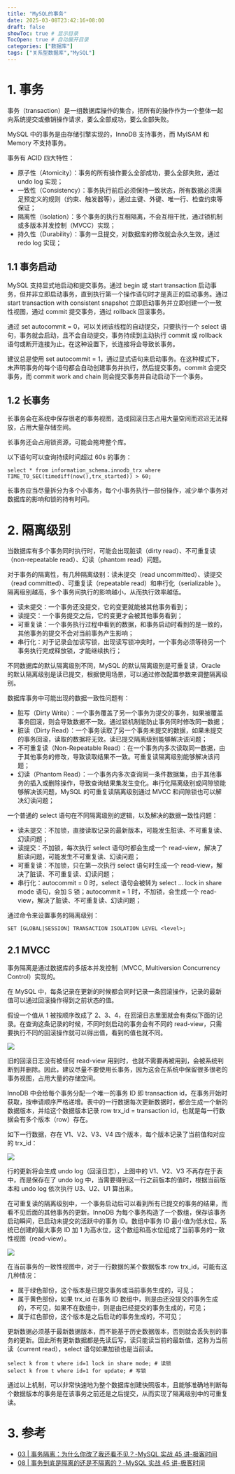 ```yaml
---
title: "MySQL的事务"
date: 2025-03-08T23:42:16+08:00
draft: false
showToc: true # 显示目录
TocOpen: true # 自动展开目录
categories: ["数据库"]
tags: ["​关系型数据库","MySQL"]
---
```


# 1. 事务

事务（transaction）是一组数据库操作的集合，把所有的操作作为一个整体一起向系统提交或撤销操作请求，要么全部成功，要么全部失败。

MySQL 中的事务是由存储引擎实现的，InnoDB 支持事务，而 MyISAM 和 Memory 不支持事务。

事务有 ACID 四大特性：

* 原子性（Atomicity）：事务的所有操作要么全部成功，要么全部失败，通过 undo log 实现；
* 一致性（Consistency）：事务执行前后必须保持一致状态，所有数据必须满足预定义的规则（约束、触发器等），通过主键、外键、唯一行、检查约束等保证；
* 隔离性（Isolation）：多个事务的执行互相隔离，不会互相干扰，通过锁机制或多版本并发控制（MVCC）实现；
* 持久性（Durability）：事务一旦提交，对数据库的修改就会永久生效，通过 redo log 实现；

## 1.1 事务启动

MySQL 支持显式地启动和提交事务。通过 begin 或 start transaction 启动事务，但并非立即启动事务，直到执行第一个操作语句时才是真正的启动事务。通过 start transaction with consistent snapshot 立即启动事务并立即创建一个一致性视图，通过 commit 提交事务，通过 rollback 回滚事务。

通过 set autocommit = 0，可以关闭该线程的自动提交，只要执行一个 select 语句，事务就会启动，且不会自动提交，事务持续到主动执行 commit 或 rollback 语句或断开连接为止。在这种设置下，长连接将会导致长事务。

建议总是使用 set autocommit = 1，通过显式语句来启动事务。在这种模式下，未声明事务的每个语句都会自动创建事务并执行，然后提交事务。commit 会提交事务，而 commit work and chain 则会提交事务并自动启动下一个事务。

## 1.2 长事务

长事务会在系统中保存很老的事务视图，造成回滚日志占用大量空间而迟迟无法释放，占用大量存储空间。

长事务还会占用锁资源，可能会拖垮整个库。

以下语句可以查询持续时间超过 60s 的事务：

```mysql
select * from information_schema.innodb_trx where TIME_TO_SEC(timediff(now(),trx_started)) > 60;
```

长事务应当尽量拆分为多个小事务，每个小事务执行一部份操作，减少单个事务对数据库的影响和锁的持有时间。

# 2. 隔离级别

当数据库有多个事务同时执行时，可能会出现脏读（dirty read）、不可重复读（non-repeatable read）、幻读（phantom read）问题。

对于事务的隔离性，有几种隔离级别：读未提交（read uncommitted）、读提交（read committed）、可重复读（repeatable read）和串行化（serializable ）。隔离级别越高，多个事务间执行的影响越小，从而执行效率越低。

* 读未提交：一个事务还没提交，它的变更就能被其他事务看到；
* 读提交：一个事务提交之后，它的变更才会被其他事务看到；
* 可重复读：一个事务执行过程中看到的数据，和事务启动时看到的是一致的，其他事务的提交不会对当前事务产生影响；
* 串行化：对于记录会加读写锁，出现读写锁冲突时，一个事务必须等待另一个事务执行完成释放锁，才能继续执行；

不同数据库的默认隔离级别不同，MySQL 的默认隔离级别是可重复读，Oracle 的默认隔离级别是读已提交，根据使用场景，可以通过修改配置参数来调整隔离级别。

数据库事务中可能出现的数据一致性问题有：

* 脏写（Dirty Write）：一个事务覆盖了另一个事务为提交的事务，如果被覆盖事务回滚，则会导致数据不一致。通过锁机制能防止事务同时修改同一数据；
* 脏读（Dirty Read）：一个事务读取了另一个事务未提交的数据，如果未提交的事务回滚，读取的数据将无效。读已提交隔离级别能够解决该问题；
* 不可重复读（Non-Repeatable Read）：在一个事务内多次读取同一数据，由于其他事务的修改，导致读取结果不一致。可重复读隔离级别能够解决该问题；
* 幻读（Phantom Read）：一个事务内多次查询同一条件数据集，由于其他事务的插入或删除操作，导致查询结果集发生变化。串行化隔离级别或间隙锁能够解决该问题，MySQL 的可重复读隔离级别通过 MVCC 和间隙锁也可以解决幻读问题；

一个普通的 select 语句在不同隔离级别的逻辑，以及解决的数据一致性问题：

* 读未提交：不加锁，直接读取记录的最新版本，可能发生脏读、不可重复读、幻读问题；
* 读提交：不加锁，每次执行 select 语句时都会生成一个 read-view，解决了脏读问题，可能发生不可重复读、幻读问题；
* 可重复读：不加锁，只在第一次执行 select 语句时生成一个 read-view，解决了脏读、不可重复读、幻读问题；
* 串行化：autocommit = 0 时，select 语句会被转为 select ... lock in share mode 语句，会加 S 锁；autocommit = 1 时，不加锁，会生成一个 read-view，解决了脏读、不可重复读、幻读问题；

通过命令来设置事务的隔离级别：

```mysql
SET [GLOBAL|SESSION] TRANSACTION ISOLATION LEVEL <level>;
```

## 2.1 MVCC

事务隔离是通过数据库的多版本并发控制（MVCC, Multiversion Concurrency Control）实现的。

在 MySQL 中，每条记录在更新的时候都会同时记录一条回滚操作，记录的最新值可以通过回滚操作得到之前状态的值。

假设一个值从 1 被按顺序改成了 2、3、4，在回滚日志里面就会有类似下面的记录。在查询这条记录的时候，不同时刻启动的事务会有不同的 read-view，只需要执行不同的回滚操作就可以得出值，看到的值也就不同。

![](https://blog-1304941664.cos.ap-guangzhou.myqcloud.com/article_material/database/mysql_read_view.jpg)

旧的回滚日志没有被任何 read-view 用到时，也就不需要再被用到，会被系统判断到并删除。因此，建议尽量不要使用长事务，因为这会在系统中保留很多很老的事务视图，占用大量的存储空间。

InnoDB 中会给每个事务分配一个唯一的事务 ID 即 transaction id，在事务开始时获取，按申请顺序严格递增。表中的一行数据每次更新数据时，都会生成一个新的数据版本，并给这个数据版本记录 row trx_id = transaction id，也就是每一行数据会有多个版本（row）存在。

如下一行数据，存在 V1、V2、V3、V4 四个版本，每个版本记录了当前值和对应的 trx_id：

![](https://blog-1304941664.cos.ap-guangzhou.myqcloud.com/article_material/database/mysql_row_version.jpg)

行的更新将会生成 undo log（回滚日志），上图中的 V1、V2、V3 不再存在于表中，而是保存在了 undo log 中，当需要得到这一行之前版本的值时，根据当前版本和 undo log 依次执行 U3、U2、U1 算出来。

在可重复读的隔离级别中，一个事务启动后可以看到所有已提交的事务的结果，而看不见后面的其他事务的更新。InnoDB 为每个事务构造了一个数组，保存该事务启动瞬间，已启动未提交的活跃中的事务 ID。数组中事务 ID 最小值为低水位，系统已创建的最大事务 ID 加 1 为高水位，这个数组和高水位组成了当前事务的一致性视图（read-view）。

![](https://blog-1304941664.cos.ap-guangzhou.myqcloud.com/article_material/database/mysql_watermark.jpg)

在当前事务的一致性视图中，对于一行数据的某个数据版本 row trx_id，可能有这几种情况：

* 属于绿色部份，这个版本是已提交事务或当前事务生成的，可见；
* 属于黄色部份，如果 trx_id 在事务 ID 数组中，则是由还没提交的事务生成的，不可见，如果不在数组中，则是由已经提交的事务生成的，可见；
* 属于红色部份，这个版本是之后启动的事务生成的，不可见；

更新数据必须基于最新数据版本，而不能基于历史数据版本，否则就会丢失别的事务的更新。因此所有更新数据都是先读后写，读只能读当前的最新值，这称为当前读（current read），select 语句如果加锁也是当前读。

```mysql
select k from t where id=1 lock in share mode; # 读锁
select k from t where id=1 for update; # 写锁
```

通过以上机制，可以非常快速地为整个数据库创建快照版本，且能够准确地判断每个数据版本的事务是在该事务之前还是之后提交，从而实现了隔离级别中的可重复读。

# 3. 参考

* [03 | 事务隔离：为什么你改了我还看不见？-MySQL 实战 45 讲-极客时间](https://time.geekbang.org/column/article/68963)
* [08 | 事务到底是隔离的还是不隔离的？-MySQL 实战 45 讲-极客时间](https://time.geekbang.org/column/article/70562)


